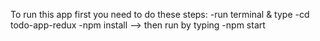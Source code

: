 To run this app first you need to do these steps:
-run terminal & type
-cd todo-app-redux
-npm install
--> then run by typing
-npm start